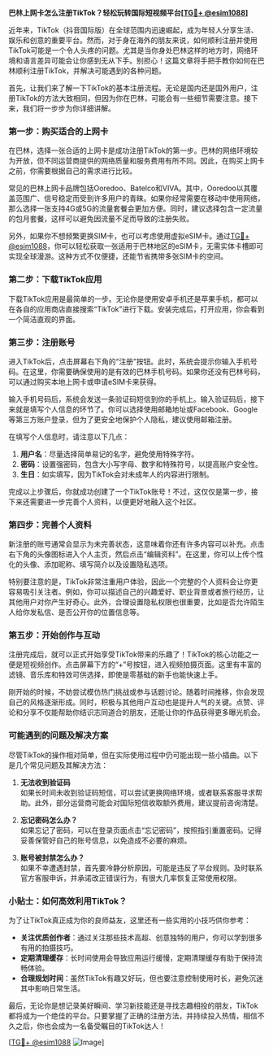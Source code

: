 **巴林上网卡怎么注册TikTok？轻松玩转国际短视频平台[[TG💪+ @esim1088](https://t.me/s/esim1088)]**

近年来，TikTok（抖音国际版）在全球范围内迅速崛起，成为年轻人分享生活、娱乐和创意的重要平台。然而，对于身在海外的朋友来说，如何顺利注册并使用TikTok可能是一个令人头疼的问题。尤其是当你身处巴林这样的地方时，网络环境和语言差异可能会让你感到无从下手。别担心！这篇文章将手把手教你如何在巴林顺利注册TikTok，并解决可能遇到的各种问题。

首先，让我们来了解一下TikTok的基本注册流程。无论是国内还是国外用户，注册TikTok的方法大致相同，但因为你在巴林，可能会有一些细节需要注意。接下来，我们将一步步为你详细讲解。

### 第一步：购买适合的上网卡

在巴林，选择一张合适的上网卡是成功注册TikTok的第一步。巴林的网络环境较为开放，但不同运营商提供的网络质量和服务费用有所不同。因此，在购买上网卡之前，你需要根据自己的需求进行比较。

常见的巴林上网卡品牌包括Ooredoo、Batelco和VIVA。其中，Ooredoo以其覆盖范围广、信号稳定而受到许多用户的青睐。如果你经常需要在移动中使用网络，那么选择一张支持4G或5G的流量套餐会更加方便。同时，建议选择包含一定流量的包月套餐，这样可以避免因流量不足而导致的注册失败。

另外，如果你不想频繁更换SIM卡，也可以考虑使用虚拟eSIM卡。通过[TG💪+ @esim1088](https://t.me/s/esim1088)，你可以轻松获取一张适用于巴林地区的eSIM卡，无需实体卡槽即可实现全球漫游。这种方式不仅便捷，还能节省携带多张SIM卡的空间。

### 第二步：下载TikTok应用

下载TikTok应用是最简单的一步。无论你是使用安卓手机还是苹果手机，都可以在各自的应用商店直接搜索“TikTok”进行下载。安装完成后，打开应用，你会看到一个简洁直观的界面。

### 第三步：注册账号

进入TikTok后，点击屏幕右下角的“注册”按钮。此时，系统会提示你输入手机号码。在这里，你需要确保使用的是有效的巴林手机号码。如果你还没有巴林号码，可以通过购买本地上网卡或申请eSIM卡来获得。

输入手机号码后，系统会发送一条验证码短信到你的手机上。输入验证码后，接下来就是填写个人信息的环节了。你可以选择使用邮箱地址或Facebook、Google等第三方账户登录，但为了更安全地保护个人隐私，建议使用邮箱注册。

在填写个人信息时，请注意以下几点：

1. **用户名**：尽量选择简单易记的名字，避免使用特殊字符。
2. **密码**：设置强密码，包含大小写字母、数字和特殊符号，以提高账户安全性。
3. **生日**：如实填写，因为TikTok会对未成年人的内容进行限制。

完成以上步骤后，你就成功创建了一个TikTok账号！不过，这仅仅是第一步，接下来还需要进一步完善个人资料，以便更好地融入这个社区。

### 第四步：完善个人资料

新注册的账号通常会显示为未完善状态，这意味着你还有许多内容可以补充。点击右下角的头像图标进入个人主页，然后点击“编辑资料”。在这里，你可以上传个性化的头像、添加昵称、填写简介以及设置隐私选项。

特别要注意的是，TikTok非常注重用户体验，因此一个完整的个人资料会让你更容易吸引关注者。例如，你可以描述自己的兴趣爱好、职业背景或者旅行经历，让其他用户对你产生好奇心。此外，合理设置隐私权限也很重要，比如是否允许陌生人给你发私信、是否公开你的位置信息等。

### 第五步：开始创作与互动

注册完成后，就可以正式开始享受TikTok带来的乐趣了！TikTok的核心功能之一便是短视频创作。点击屏幕下方的“+”号按钮，进入视频拍摄页面。这里有丰富的滤镜、音乐库和特效可供选择，即使是零基础的新手也能快速上手。

刚开始的时候，不妨尝试模仿热门挑战或参与话题讨论。随着时间推移，你会发现自己的风格逐渐形成。同时，积极与其他用户互动也是提升人气的关键。点赞、评论和分享不仅能帮助你结识志同道合的朋友，还能让你的作品获得更多曝光机会。

### 可能遇到的问题及解决方案

尽管TikTok的操作相对简单，但在实际使用过程中仍可能出现一些小插曲。以下是几个常见问题及其解决方法：

1. **无法收到验证码**  
   如果长时间未收到验证码短信，可以尝试更换网络环境，或者联系客服寻求帮助。此外，部分运营商可能会对国际短信收取额外费用，建议提前咨询清楚。

2. **忘记密码怎么办？**  
   如果忘记了密码，可以在登录页面点击“忘记密码”，按照指引重置密码。记得妥善保管好自己的账号信息，以免造成不必要的麻烦。

3. **账号被封禁怎么办？**  
   如果不幸遭遇封禁，首先要冷静分析原因，可能是违反了平台规则。及时联系官方客服申诉，并承诺改正错误行为，有很大几率恢复正常使用权限。

### 小贴士：如何高效利用TikTok？

为了让TikTok真正成为你的良师益友，这里还有一些实用的小技巧供你参考：

- **关注优质创作者**：通过关注那些技术高超、创意独特的用户，你可以学到很多有用的拍摄技巧。
- **定期清理缓存**：长时间使用会导致应用运行缓慢，定期清理缓存有助于保持流畅体验。
- **合理规划时间**：虽然TikTok有趣又好玩，但也要注意控制使用时长，避免沉迷其中影响日常生活。

最后，无论你是想记录美好瞬间、学习新技能还是寻找志趣相投的朋友，TikTok都将成为一个绝佳的平台。只要掌握了正确的注册方法，并持续投入热情，相信不久之后，你也会成为一名备受瞩目的TikTok达人！

[[TG💪+ @esim1088](https://t.me/s/esim1088) ![Image](https://i.postimg.cc/4NQfJmqS/Snipaste-2025-05-13-00-14-12.png)]
